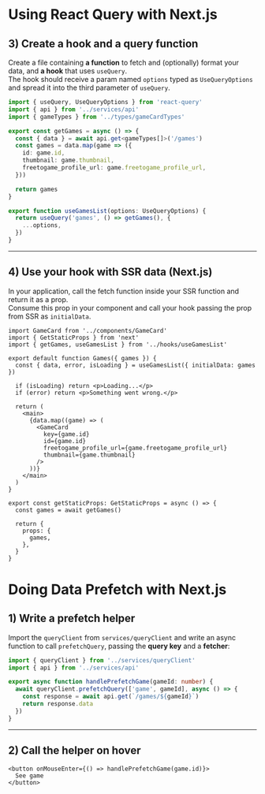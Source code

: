 # Using React Query with Next.js

## 3) Create a hook and a query function

Create a file containing **a function** to fetch and (optionally) format your data, and **a hook** that uses `useQuery`.  
The hook should receive a param named `options` typed as `UseQueryOptions` and spread it into the third parameter of `useQuery`.

```ts
import { useQuery, UseQueryOptions } from 'react-query'
import { api } from '../services/api'
import { gameTypes } from '../types/gameCardTypes'

export const getGames = async () => {
  const { data } = await api.get<gameTypes[]>('/games')
  const games = data.map(game => ({
    id: game.id,
    thumbnail: game.thumbnail,
    freetogame_profile_url: game.freetogame_profile_url,
  }))

  return games
}

export function useGamesList(options: UseQueryOptions) {
  return useQuery('games', () => getGames(), {
    ...options,
  })
}
```

---

## 4) Use your hook with SSR data (Next.js)

In your application, call the fetch function inside your SSR function and return it as a prop.  
Consume this prop in your component and call your hook passing the prop from SSR as `initialData`.

```tsx
import GameCard from '../components/GameCard'
import { GetStaticProps } from 'next'
import { getGames, useGamesList } from '../hooks/useGamesList'

export default function Games({ games }) {
  const { data, error, isLoading } = useGamesList({ initialData: games })

  if (isLoading) return <p>Loading...</p>
  if (error) return <p>Something went wrong.</p>

  return (
    <main>
      {data.map((game) => (
        <GameCard
          key={game.id}
          id={game.id}
          freetogame_profile_url={game.freetogame_profile_url}
          thumbnail={game.thumbnail}
        />
      ))}
    </main>
  )
}

export const getStaticProps: GetStaticProps = async () => {
  const games = await getGames()

  return {
    props: {
      games,
    },
  }
}
```

# Doing Data Prefetch with Next.js

## 1) Write a prefetch helper

Import the `queryClient` from `services/queryClient` and write an async function to call `prefetchQuery`, passing the **query key** and a **fetcher**:

```ts
import { queryClient } from '../services/queryClient'
import { api } from '../services/api'

export async function handlePrefetchGame(gameId: number) {
  await queryClient.prefetchQuery(['game', gameId], async () => {
    const response = await api.get(`/games/${gameId}`)
    return response.data
  })
}
```

---

## 2) Call the helper on hover

```tsx
<button onMouseEnter={() => handlePrefetchGame(game.id)}>
  See game
</button>
```
